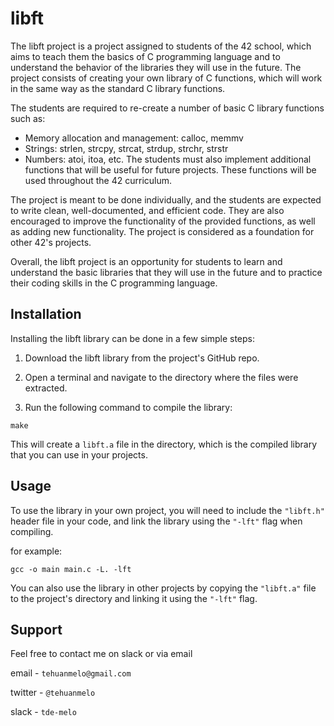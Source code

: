 # libft

The libft project is a project assigned to students of the 42 school, which aims to teach them the basics of C programming language and to understand the behavior of the libraries they will use in the future. The project consists of creating your own library of C functions, which will work in the same way as the standard C library functions.

The students are required to re-create a number of basic C library functions such as:

* Memory allocation and management: calloc, memmv
* Strings: strlen, strcpy, strcat, strdup, strchr, strstr
* Numbers: atoi, itoa, etc.
The students must also implement additional functions that will be useful for future projects. These functions will be used throughout the 42 curriculum.

The project is meant to be done individually, and the students are expected to write clean, well-documented, and efficient code. They are also encouraged to improve the functionality of the provided functions, as well as adding new functionality. The project is considered as a foundation for other 42's projects.

Overall, the libft project is an opportunity for students to learn and understand the basic libraries that they will use in the future and to practice their coding skills in the C programming language.

## Installation

Installing the libft library can be done in a few simple steps:

1. Download the libft library from the project's GitHub repo.

2. Open a terminal and navigate to the directory where the files were extracted.

3. Run the following command to compile the library:


````
make
````
This will create a ````libft.a```` file in the directory, which is the compiled library that you can use in your projects.

## Usage

To use the library in your own project, you will need to include the `"libft.h"` header file in your code, and link the library using the `"-lft"` flag when compiling.

for example:

````
gcc -o main main.c -L. -lft
````
You can also use the library in other projects by copying the `"libft.a"` file to the project's directory and linking it using the `"-lft"` flag.

## Support

Feel free to contact me on slack or via email

email - `tehuanmelo@gmail.com`

twitter - `@tehuanmelo`

slack - `tde-melo`




